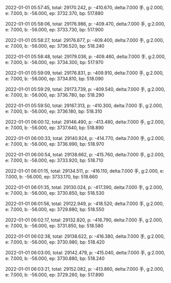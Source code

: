 2022-01-01 05:57:45, total: 29170.242, p: -410.670, delta:7.000 手, g:2.000, e: 7.000, b: -56.000, ep: 3732.370, bp: 517.880

2022-01-01 05:58:06, total: 29176.986, p: -409.470, delta:7.000 手, g:2.000, e: 7.000, b: -56.000, ep: 3733.730, bp: 517.900

2022-01-01 05:58:27, total: 29176.677, p: -409.400, delta:7.000 手, g:2.000, e: 7.000, b: -56.000, ep: 3736.520, bp: 518.240

2022-01-01 05:58:48, total: 29179.036, p: -409.460, delta:7.000 手, g:2.000, e: 7.000, b: -56.000, ep: 3734.300, bp: 517.970

2022-01-01 05:59:09, total: 29176.831, p: -409.910, delta:7.000 手, g:2.000, e: 7.000, b: -56.000, ep: 3734.810, bp: 518.090

2022-01-01 05:59:29, total: 29173.739, p: -409.540, delta:7.000 手, g:2.000, e: 7.000, b: -56.000, ep: 3736.780, bp: 518.290

2022-01-01 05:59:50, total: 29167.313, p: -410.300, delta:7.000 手, g:2.000, e: 7.000, b: -56.000, ep: 3736.180, bp: 518.310

2022-01-01 06:00:12, total: 29146.490, p: -413.480, delta:7.000 手, g:2.000, e: 7.000, b: -56.000, ep: 3737.640, bp: 518.890

2022-01-01 06:00:33, total: 29140.924, p: -414.770, delta:7.000 手, g:2.000, e: 7.000, b: -56.000, ep: 3736.990, bp: 518.970

2022-01-01 06:00:54, total: 29138.662, p: -415.760, delta:7.000 手, g:2.000, e: 7.000, b: -56.000, ep: 3733.920, bp: 518.710

2022-01-01 06:01:15, total: 29134.511, p: -416.110, delta:7.000 手, g:2.000, e: 7.000, b: -56.000, ep: 3733.170, bp: 518.660

2022-01-01 06:01:35, total: 29130.024, p: -417.390, delta:7.000 手, g:2.000, e: 7.000, b: -56.000, ep: 3730.850, bp: 518.530

2022-01-01 06:01:56, total: 29122.949, p: -418.520, delta:7.000 手, g:2.000, e: 7.000, b: -56.000, ep: 3729.880, bp: 518.550

2022-01-01 06:02:17, total: 29132.820, p: -416.790, delta:7.000 手, g:2.000, e: 7.000, b: -56.000, ep: 3731.850, bp: 518.580

2022-01-01 06:02:38, total: 29138.622, p: -416.380, delta:7.000 手, g:2.000, e: 7.000, b: -56.000, ep: 3730.980, bp: 518.420

2022-01-01 06:03:00, total: 29142.479, p: -415.040, delta:7.000 手, g:2.000, e: 7.000, b: -56.000, ep: 3730.880, bp: 518.240

2022-01-01 06:03:21, total: 29152.082, p: -413.860, delta:7.000 手, g:2.000, e: 7.000, b: -56.000, ep: 3729.260, bp: 517.890